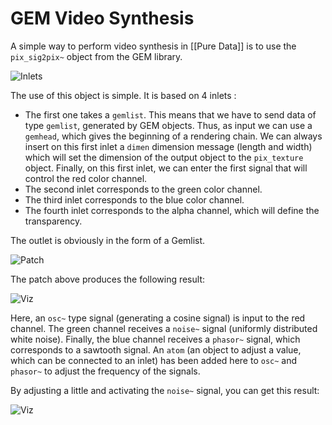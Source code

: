 # GEM Video Synthesis

A simple way to perform video synthesis in [[Pure Data]] is to use the `pix_sig2pix~` object from the GEM library. 

![Inlets]()

The use of this object is simple. It is based on 4 inlets : 
- The first one takes a `gemlist`. This means that we have to send data of type `gemlist`, generated by GEM objects. Thus, as input we can use a `gemhead`, which gives the beginning of a rendering chain. We can always insert on this first inlet a `dimen` dimension message (length and width) which will set the dimension of the output object to the `pix_texture` object. Finally, on this first inlet, we can enter the first signal that will control the red color channel. 
- The second inlet corresponds to the green color channel. 
- The third inlet corresponds to the blue color channel. 
- The fourth inlet corresponds to the alpha channel, which will define the transparency. 

The outlet is obviously in the form of a Gemlist. 

![Patch]()

The patch above produces the following result: 

![Viz]( )

Here, an `osc~` type signal (generating a cosine signal) is input to the red channel. The green channel receives a `noise~` signal (uniformly distributed white noise). Finally, the blue channel receives a `phasor~` signal, which corresponds to a sawtooth signal. An `atom` (an object to adjust a value, which can be connected to an inlet) has been added here to `osc~` and `phasor~` to adjust the frequency of the signals. 

By adjusting a little and activating the `noise~` signal, you can get this result: 

![Viz]( )

